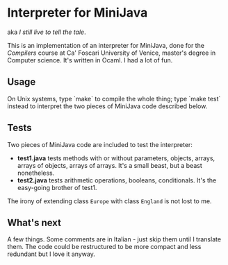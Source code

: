 <h1>Interpreter for MiniJava</h1>
aka <i>I still live to tell the tale</i>.<br>

This is an implementation of an interpreter for MiniJava, done for the <i>Compilers</i> course at Ca' Foscari University of Venice,  master's degree in Computer science. It's written in Ocaml. I had a lot of fun.

<h2>Usage</h2>
On Unix systems, type `make` to compile the whole thing; type `make test` instead to interpret the two pieces of MiniJava code described below. 

<h2>Tests</h2>

Two pieces of MiniJava code are included to test the interpreter:

<ul>
  <li><b>test1.java</b> tests methods with or without parameters, objects, arrays, arrays of objects, arrays of arrays. It's a small beast, but a beast nonetheless.</li>
  <li><b>test2.java</b> tests arithmetic operations, booleans, conditionals. It's the easy-going brother of test1.
</ul>

The irony of extending class `Europe` with class `England` is not lost to me. 

<h2>What's next</h2>

A few things. Some comments are in Italian - just skip them until I translate them. The code could be restructured to be more compact and less redundant but I love it anyway.
